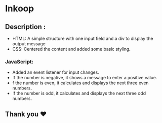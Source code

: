# Inkoop


## Description :

- HTML: A simple structure with one input field and a div to display the output message
- CSS: Centered the content and added some basic styling.

### JavaScript:
- Added an event listener for input changes.
- If the number is negative, it shows a message to enter a positive value.
- f the number is even, it calculates and displays the next three even numbers.
- If the number is odd, it calculates and displays the next three odd numbers.

## Thank you &#10084;
      

